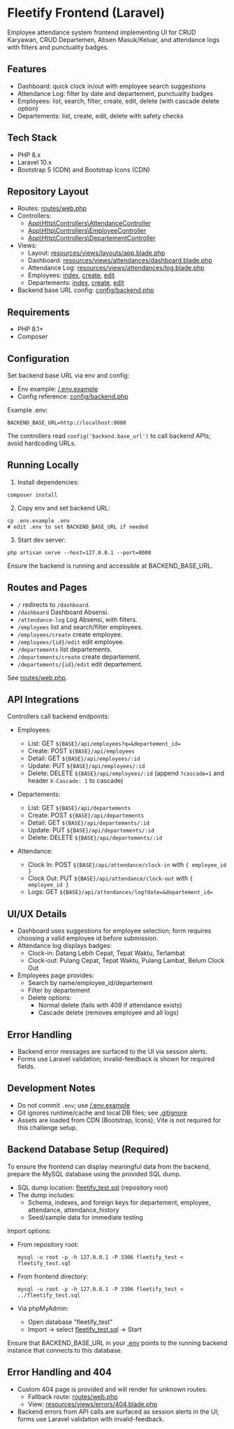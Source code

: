 # Fleetify Frontend (Laravel)

Employee attendance system frontend implementing UI for CRUD Karyawan, CRUD Departemen, Absen Masuk/Keluar, and attendance logs with filters and punctuality badges.

## Features

- Dashboard: quick clock in/out with employee search suggestions
- Attendance Log: filter by date and departement, punctuality badges
- Employees: list, search, filter, create, edit, delete (with cascade delete option)
- Departements: list, create, edit, delete with safety checks

## Tech Stack

- PHP 8.x
- Laravel 10.x
- Bootstrap 5 (CDN) and Bootstrap Icons (CDN)

## Repository Layout

- Routes: [routes/web.php](/fleetify-frontend/routes/web.php)
- Controllers:
  - [App\Http\Controllers\AttendanceController](fleetify-frontend/app/Http/Controllers/AttendanceController.php)
  - [App\Http\Controllers\EmployeeController](fleetify-frontend/app/Http/Controllers/EmployeeController.php)
  - [App\Http\Controllers\DepartementController](fleetify-frontend/app/Http/Controllers/DepartementController.php)
- Views:
  - Layout: [resources/views/layouts/app.blade.php](fleetify-frontend/resources/views/layouts/app.blade.php)
  - Dashboard: [resources/views/attendances/dashboard.blade.php](fleetify-frontend/resources/views/attendances/dashboard.blade.php)
  - Attendance Log: [resources/views/attendances/log.blade.php](fleetify-frontend/resources/views/attendances/log.blade.php)
  - Employees: [index](fleetify-frontend/resources/views/employees/index.blade.php:1), [create](fleetify-frontend/resources/views/employees/create.blade.php), [edit](fleetify-frontend/resources/views/employees/edit.blade.php)
  - Departements: [index](fleetify-frontend/resources/views/departements/index.blade.php), [create](fleetify-frontend/resources/views/departements/create.blade.php), [edit](fleetify-frontend/resources/views/departements/edit.blade.php)
- Backend base URL config: [config/backend.php](fleetify-frontend/config/backend.php)

## Requirements

- PHP 8.1+
- Composer

## Configuration

Set backend base URL via env and config:

- Env example: [/.env.example](fleetify-frontend/.env.example)
- Config reference: [config/backend.php](fleetify-frontend/config/backend.php)

Example .env:

```
BACKEND_BASE_URL=http://localhost:8080
```

The controllers read `config('backend.base_url')` to call backend APIs; avoid hardcoding URLs.

## Running Locally

1) Install dependencies:

```
composer install
```

2) Copy env and set backend URL:

```
cp .env.example .env
# edit .env to set BACKEND_BASE_URL if needed
```

3) Start dev server:

```
php artisan serve --host=127.0.0.1 --port=8000
```

Ensure the backend is running and accessible at BACKEND_BASE_URL.

## Routes and Pages

- `/` redirects to `/dashboard`.
- `/dashboard` Dashboard Absensi.
- `/attendance-log` Log Absensi, with filters.
- `/employees` list and search/filter employees.
- `/employees/create` create employee.
- `/employees/{id}/edit` edit employee.
- `/departements` list departements.
- `/departements/create` create departement.
- `/departements/{id}/edit` edit departement.

See [routes/web.php](fleetify-frontend/routes/web.php).

## API Integrations

Controllers call backend endpoints:

- Employees:
  - List: GET `${BASE}/api/employees?q=&departement_id=`
  - Create: POST `${BASE}/api/employees`
  - Detail: GET `${BASE}/api/employees/:id`
  - Update: PUT `${BASE}/api/employees/:id`
  - Delete: DELETE `${BASE}/api/employees/:id` (append `?cascade=1` and header `X-Cascade: 1` to cascade)

- Departements:
  - List: GET `${BASE}/api/departements`
  - Create: POST `${BASE}/api/departements`
  - Detail: GET `${BASE}/api/departements/:id`
  - Update: PUT `${BASE}/api/departements/:id`
  - Delete: DELETE `${BASE}/api/departements/:id`

- Attendance:
  - Clock In: POST `${BASE}/api/attendance/clock-in` with `{ employee_id }`
  - Clock Out: PUT `${BASE}/api/attendance/clock-out` with `{ employee_id }`
  - Logs: GET `${BASE}/api/attendances/log?date=&departement_id=`

## UI/UX Details

- Dashboard uses suggestions for employee selection; form requires choosing a valid employee id before submission.
- Attendance log displays badges:
  - Clock-in: Datang Lebih Cepat, Tepat Waktu, Terlambat
  - Clock-out: Pulang Cepat, Tepat Waktu, Pulang Lambat, Belum Clock Out
- Employees page provides:
  - Search by name/employee_id/departement
  - Filter by departement
  - Delete options:
    - Normal delete (fails with 409 if attendance exists)
    - Cascade delete (removes employee and all logs)

## Error Handling

- Backend error messages are surfaced to the UI via session alerts.
- Forms use Laravel validation; invalid-feedback is shown for required fields.

## Development Notes

- Do not commit `.env`; use [/.env.example](fleetify-frontend/.env.example)
- Git ignores runtime/cache and local DB files; see [.gitignore](fleetify-frontend/.gitignore)
- Assets are loaded from CDN (Bootstrap, Icons); Vite is not required for this challenge setup.

## Backend Database Setup (Required)

To ensure the frontend can display meaningful data from the backend, prepare the MySQL database using the provided SQL dump.

- SQL dump location: [fleetify_test.sql](../../fleetify_test.sql) (repository root)
- The dump includes:
  - Schema, indexes, and foreign keys for departement, employee, attendance, attendance_history
  - Seed/sample data for immediate testing

Import options:

- From repository root:
  ```
  mysql -u root -p -h 127.0.0.1 -P 3306 fleetify_test < fleetify_test.sql
  ```

- From frontend directory:
  ```
  mysql -u root -p -h 127.0.0.1 -P 3306 fleetify_test < ../fleetify_test.sql
  ```

- Via phpMyAdmin:
  - Open database "fleetify_test"
  - Import → select [fleetify_test.sql](../../fleetify_test.sql) → Start

Ensure that BACKEND_BASE_URL in your [.env](fleetify-frontend/.env.example) points to the running backend instance that connects to this database.

## Error Handling and 404

- Custom 404 page is provided and will render for unknown routes:
  - Fallback route: [routes/web.php](fleetify-frontend/routes/web.php)
  - View: [resources/views/errors/404.blade.php](fleetify-frontend/resources/views/errors/404.blade.php)
- Backend errors from API calls are surfaced as session alerts in the UI; forms use Laravel validation with invalid-feedback.
